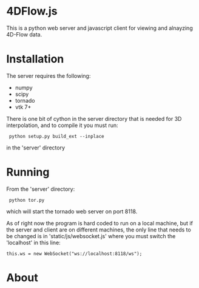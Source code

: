 # 4DFlow.js #

 This is a python web server and javascript client for viewing and alnayzing 4D-Flow data.

 # Installation #

 The server requires the following:
 - numpy
 - scipy
 - tornado
 - vtk 7+

 There is one bit of cython in the server directory that is needed for 3D interpolation, and to compile it you must run:

``` 
 python setup.py build_ext --inplace
```

in the 'server' directory

# Running #

From the 'server' directory:

``` 
 python tor.py
``` 

which will start the tornado web server on port 8118.  

As of right now the program is hard coded to run on a local machine, but if the server and client are on different machines, the only line that needs to be changed is in 'static/js/websocket.js' where you must switch the 'localhost' in this line:

```
this.ws = new WebSocket("ws://localhost:8118/ws"); 
``` 

# About #